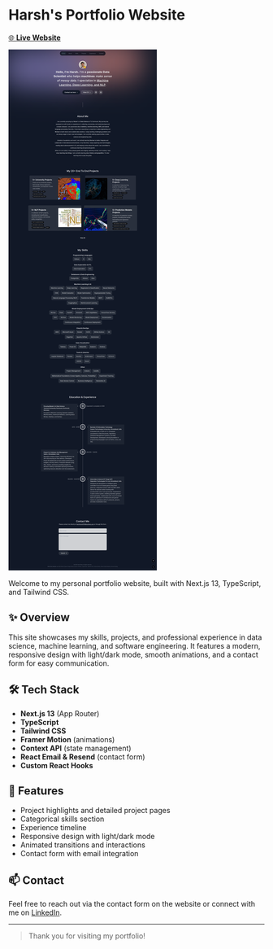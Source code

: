 # Harsh's Portfolio Website

[🌐 **Live Website**](https://harsh-rana-mu.vercel.app/)

![Portfolio Screenshot](./Portfolio.png)

Welcome to my personal portfolio website, built with Next.js 13, TypeScript, and Tailwind CSS.

## ✨ Overview

This site showcases my skills, projects, and professional experience in data science, machine learning, and software engineering. It features a modern, responsive design with light/dark mode, smooth animations, and a contact form for easy communication.

## 🛠️ Tech Stack

- **Next.js 13** (App Router)
- **TypeScript**
- **Tailwind CSS**
- **Framer Motion** (animations)
- **Context API** (state management)
- **React Email & Resend** (contact form)
- **Custom React Hooks**

## 🌟 Features

- Project highlights and detailed project pages
- Categorical skills section
- Experience timeline
- Responsive design with light/dark mode
- Animated transitions and interactions
- Contact form with email integration

## 📫 Contact

Feel free to reach out via the contact form on the website or connect with me on [LinkedIn](https://www.linkedin.com/in/harshweb98/).

---

> Thank you for visiting my portfolio!

